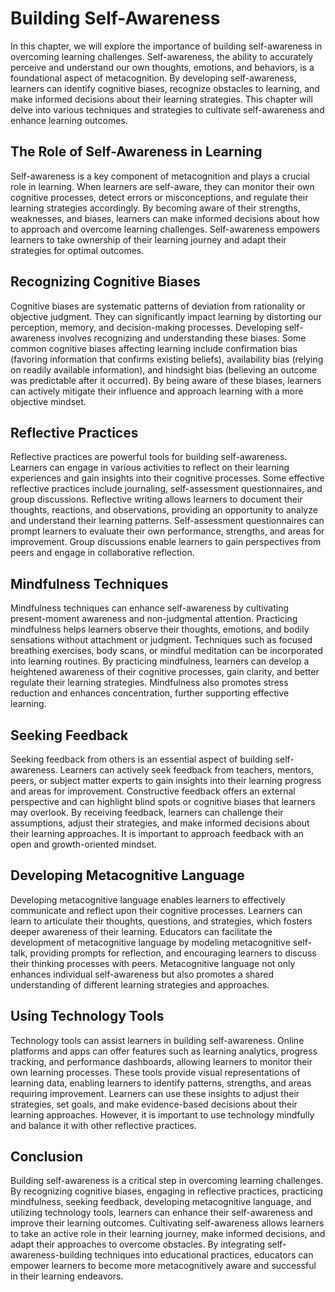 Building Self-Awareness
================================

In this chapter, we will explore the importance of building self-awareness in overcoming learning challenges. Self-awareness, the ability to accurately perceive and understand our own thoughts, emotions, and behaviors, is a foundational aspect of metacognition. By developing self-awareness, learners can identify cognitive biases, recognize obstacles to learning, and make informed decisions about their learning strategies. This chapter will delve into various techniques and strategies to cultivate self-awareness and enhance learning outcomes.

The Role of Self-Awareness in Learning
--------------------------------------

Self-awareness is a key component of metacognition and plays a crucial role in learning. When learners are self-aware, they can monitor their own cognitive processes, detect errors or misconceptions, and regulate their learning strategies accordingly. By becoming aware of their strengths, weaknesses, and biases, learners can make informed decisions about how to approach and overcome learning challenges. Self-awareness empowers learners to take ownership of their learning journey and adapt their strategies for optimal outcomes.

Recognizing Cognitive Biases
----------------------------

Cognitive biases are systematic patterns of deviation from rationality or objective judgment. They can significantly impact learning by distorting our perception, memory, and decision-making processes. Developing self-awareness involves recognizing and understanding these biases. Some common cognitive biases affecting learning include confirmation bias (favoring information that confirms existing beliefs), availability bias (relying on readily available information), and hindsight bias (believing an outcome was predictable after it occurred). By being aware of these biases, learners can actively mitigate their influence and approach learning with a more objective mindset.

Reflective Practices
--------------------

Reflective practices are powerful tools for building self-awareness. Learners can engage in various activities to reflect on their learning experiences and gain insights into their cognitive processes. Some effective reflective practices include journaling, self-assessment questionnaires, and group discussions. Reflective writing allows learners to document their thoughts, reactions, and observations, providing an opportunity to analyze and understand their learning patterns. Self-assessment questionnaires can prompt learners to evaluate their own performance, strengths, and areas for improvement. Group discussions enable learners to gain perspectives from peers and engage in collaborative reflection.

Mindfulness Techniques
----------------------

Mindfulness techniques can enhance self-awareness by cultivating present-moment awareness and non-judgmental attention. Practicing mindfulness helps learners observe their thoughts, emotions, and bodily sensations without attachment or judgment. Techniques such as focused breathing exercises, body scans, or mindful meditation can be incorporated into learning routines. By practicing mindfulness, learners can develop a heightened awareness of their cognitive processes, gain clarity, and better regulate their learning strategies. Mindfulness also promotes stress reduction and enhances concentration, further supporting effective learning.

Seeking Feedback
----------------

Seeking feedback from others is an essential aspect of building self-awareness. Learners can actively seek feedback from teachers, mentors, peers, or subject matter experts to gain insights into their learning progress and areas for improvement. Constructive feedback offers an external perspective and can highlight blind spots or cognitive biases that learners may overlook. By receiving feedback, learners can challenge their assumptions, adjust their strategies, and make informed decisions about their learning approaches. It is important to approach feedback with an open and growth-oriented mindset.

Developing Metacognitive Language
---------------------------------

Developing metacognitive language enables learners to effectively communicate and reflect upon their cognitive processes. Learners can learn to articulate their thoughts, questions, and strategies, which fosters deeper awareness of their learning. Educators can facilitate the development of metacognitive language by modeling metacognitive self-talk, providing prompts for reflection, and encouraging learners to discuss their thinking processes with peers. Metacognitive language not only enhances individual self-awareness but also promotes a shared understanding of different learning strategies and approaches.

Using Technology Tools
----------------------

Technology tools can assist learners in building self-awareness. Online platforms and apps can offer features such as learning analytics, progress tracking, and performance dashboards, allowing learners to monitor their own learning processes. These tools provide visual representations of learning data, enabling learners to identify patterns, strengths, and areas requiring improvement. Learners can use these insights to adjust their strategies, set goals, and make evidence-based decisions about their learning approaches. However, it is important to use technology mindfully and balance it with other reflective practices.

Conclusion
----------

Building self-awareness is a critical step in overcoming learning challenges. By recognizing cognitive biases, engaging in reflective practices, practicing mindfulness, seeking feedback, developing metacognitive language, and utilizing technology tools, learners can enhance their self-awareness and improve their learning outcomes. Cultivating self-awareness allows learners to take an active role in their learning journey, make informed decisions, and adapt their approaches to overcome obstacles. By integrating self-awareness-building techniques into educational practices, educators can empower learners to become more metacognitively aware and successful in their learning endeavors.
